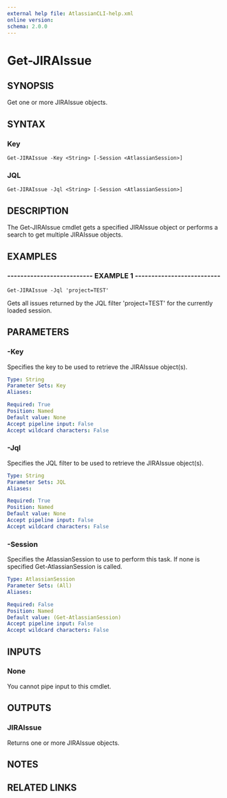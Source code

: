 ```yaml
---
external help file: AtlassianCLI-help.xml
online version: 
schema: 2.0.0
---
```


# Get-JIRAIssue

## SYNOPSIS
Get one or more JIRAIssue objects.

## SYNTAX

### Key
```
Get-JIRAIssue -Key <String> [-Session <AtlassianSession>]
```

### JQL
```
Get-JIRAIssue -Jql <String> [-Session <AtlassianSession>]
```

## DESCRIPTION
The Get-JIRAIssue cmdlet gets a specified JIRAIssue object or performs a search to get multiple JIRAIssue objects.

## EXAMPLES

### -------------------------- EXAMPLE 1 --------------------------
```
Get-JIRAIssue -Jql 'project=TEST'
```

Gets all issues returned by the JQL filter 'project=TEST' for the currently loaded session.

## PARAMETERS

### -Key
Specifies the key to be used to retrieve the JIRAIssue object(s).

```yaml
Type: String
Parameter Sets: Key
Aliases: 

Required: True
Position: Named
Default value: None
Accept pipeline input: False
Accept wildcard characters: False
```

### -Jql
Specifies the JQL filter to be used to retrieve the JIRAIssue object(s).

```yaml
Type: String
Parameter Sets: JQL
Aliases: 

Required: True
Position: Named
Default value: None
Accept pipeline input: False
Accept wildcard characters: False
```

### -Session
Specifies the AtlassianSession to use to perform this task.
If none is specified Get-AtlassianSession is called.

```yaml
Type: AtlassianSession
Parameter Sets: (All)
Aliases: 

Required: False
Position: Named
Default value: (Get-AtlassianSession)
Accept pipeline input: False
Accept wildcard characters: False
```

## INPUTS

### None
You cannot pipe input to this cmdlet.

## OUTPUTS

### JIRAIssue
Returns one or more JIRAIssue objects.

## NOTES

## RELATED LINKS

